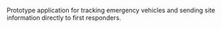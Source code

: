 Prototype application for tracking emergency vehicles and sending site information directly to first responders.